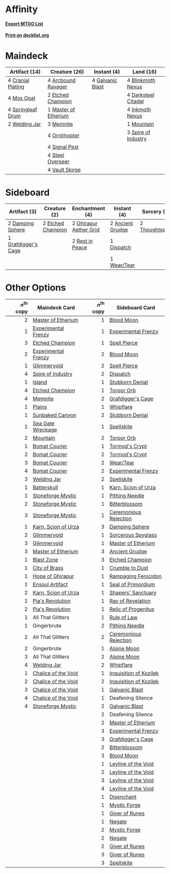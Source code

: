 # Affinity

#### [Export MTGO List](../collection/Affinity/Affinity.txt)
#### [Print on decklist.org](http://decklist.org/?deckmain=4%09Arcbound%20Ravager%0A4%09Blinkmoth%20Nexus%0A4%09Cranial%20Plating%0A4%09Darksteel%20Citadel%0A2%09Etched%20Champion%0A4%09Galvanic%20Blast%0A4%09Inkmoth%20Nexus%0A1%09Master%20of%20Etherium%0A3%09Memnite%0A1%09Mountain%0A4%09Mox%20Opal%0A4%09Ornithopter%0A4%09Signal%20Pest%0A3%09Spire%20of%20Industry%0A4%09Springleaf%20Drum%0A4%09Steel%20Overseer%0A4%09Vault%20Skirge%0A2%09Welding%20Jar&deckside=2%09Ancient%20Grudge%0A2%09Damping%20Sphere%0A1%09Dispatch%0A2%09Etched%20Champion%0A2%09Ghirapur%20Aether%20Grid%0A1%09Grafdigger's%20Cage%0A2%09Rest%20in%20Peace%0A2%09Thoughtseize%0A1%09Wear/Tear)
# Maindeck

|                                       Artifact (14)                                        |                                         Creature (26)                                         |                                        Instant (4)                                        |                                          Land (16)                                           |
|--------------------------------------------------------------------------------------------|-----------------------------------------------------------------------------------------------|-------------------------------------------------------------------------------------------|----------------------------------------------------------------------------------------------|
|4 [Cranial Plating](http://gatherer.wizards.com/Pages/Card/Details.aspx?multiverseid=51184) |4 [Arcbound Ravager](http://gatherer.wizards.com/Pages/Card/Details.aspx?multiverseid=50943)   |4 [Galvanic Blast](http://gatherer.wizards.com/Pages/Card/Details.aspx?multiverseid=442781)|4 [Blinkmoth Nexus](http://gatherer.wizards.com/Pages/Card/Details.aspx?multiverseid=39439)   |
|4 [Mox Opal](http://gatherer.wizards.com/Pages/Card/Details.aspx?multiverseid=397719)       |2 [Etched Champion](http://gatherer.wizards.com/Pages/Card/Details.aspx?multiverseid=397710)   |                                                                                           |4 [Darksteel Citadel](http://gatherer.wizards.com/Pages/Card/Details.aspx?multiverseid=389479)|
|4 [Springleaf Drum](http://gatherer.wizards.com/Pages/Card/Details.aspx?multiverseid=378534)|1 [Master of Etherium](http://gatherer.wizards.com/Pages/Card/Details.aspx?multiverseid=175114)|                                                                                           |4 [Inkmoth Nexus](http://gatherer.wizards.com/Pages/Card/Details.aspx?multiverseid=213731)    |
|2 [Welding Jar](http://gatherer.wizards.com/Pages/Card/Details.aspx?multiverseid=48328)     |3 [Memnite](http://gatherer.wizards.com/Pages/Card/Details.aspx?multiverseid=194078)           |                                                                                           |1 [Mountain](http://gatherer.wizards.com/Pages/Card/Details.aspx?multiverseid=439859)         |
|                                                                                            |4 [Ornithopter](http://gatherer.wizards.com/Pages/Card/Details.aspx?multiverseid=129665)       |                                                                                           |3 [Spire of Industry](http://gatherer.wizards.com/Pages/Card/Details.aspx?multiverseid=423851)|
|                                                                                            |4 [Signal Pest](http://gatherer.wizards.com/Pages/Card/Details.aspx?multiverseid=213773)       |                                                                                           |                                                                                              |
|                                                                                            |4 [Steel Overseer](http://gatherer.wizards.com/Pages/Card/Details.aspx?multiverseid=222714)    |                                                                                           |                                                                                              |
|                                                                                            |4 [Vault Skirge](http://gatherer.wizards.com/Pages/Card/Details.aspx?multiverseid=217984)      |                                                                                           |                                                                                              |


# Sideboard

|                                         Artifact (3)                                         |                                        Creature (2)                                        |                                         Enchantment (4)                                         |                                        Instant (4)                                        |                                       Sorcery (2)                                       |
|----------------------------------------------------------------------------------------------|--------------------------------------------------------------------------------------------|-------------------------------------------------------------------------------------------------|-------------------------------------------------------------------------------------------|-----------------------------------------------------------------------------------------|
|2 [Damping Sphere](http://gatherer.wizards.com/Pages/Card/Details.aspx?multiverseid=443101)   |2 [Etched Champion](http://gatherer.wizards.com/Pages/Card/Details.aspx?multiverseid=397710)|2 [Ghirapur Aether Grid](http://gatherer.wizards.com/Pages/Card/Details.aspx?multiverseid=398517)|2 [Ancient Grudge](http://gatherer.wizards.com/Pages/Card/Details.aspx?multiverseid=235600)|2 [Thoughtseize](http://gatherer.wizards.com/Pages/Card/Details.aspx?multiverseid=438676)|
|1 [Grafdigger's Cage](http://gatherer.wizards.com/Pages/Card/Details.aspx?multiverseid=278452)|                                                                                            |2 [Rest in Peace](http://gatherer.wizards.com/Pages/Card/Details.aspx?multiverseid=442021)       |1 [Dispatch](http://gatherer.wizards.com/Pages/Card/Details.aspx?multiverseid=397781)      |                                                                                         |
|                                                                                              |                                                                                            |                                                                                                 |1 [Wear/Tear](http://gatherer.wizards.com/Pages/Card/Details.aspx?multiverseid=368950)     |                                                                                         |


# Other Options

|*n*<sup>th</sup> copy|                                        Maindeck Card                                         |*n*<sup>th</sup> copy|                                         Sideboard Card                                          |
|--------------------:|----------------------------------------------------------------------------------------------|--------------------:|-------------------------------------------------------------------------------------------------|
|                    2|[Master of Etherium](http://gatherer.wizards.com/Pages/Card/Details.aspx?multiverseid=175114) |                    1|[Blood Moon](http://gatherer.wizards.com/Pages/Card/Details.aspx?multiverseid=45386)             |
|                    1|[Experimental Frenzy](http://gatherer.wizards.com/Pages/Card/Details.aspx?multiverseid=452849)|                    1|[Experimental Frenzy](http://gatherer.wizards.com/Pages/Card/Details.aspx?multiverseid=452849)   |
|                    3|[Etched Champion](http://gatherer.wizards.com/Pages/Card/Details.aspx?multiverseid=397710)    |                    1|[Spell Pierce](http://gatherer.wizards.com/Pages/Card/Details.aspx?multiverseid=425876)          |
|                    2|[Experimental Frenzy](http://gatherer.wizards.com/Pages/Card/Details.aspx?multiverseid=452849)|                    2|[Blood Moon](http://gatherer.wizards.com/Pages/Card/Details.aspx?multiverseid=45386)             |
|                    1|[Glimmervoid](http://gatherer.wizards.com/Pages/Card/Details.aspx?multiverseid=370425)        |                    2|[Spell Pierce](http://gatherer.wizards.com/Pages/Card/Details.aspx?multiverseid=425876)          |
|                    4|[Spire of Industry](http://gatherer.wizards.com/Pages/Card/Details.aspx?multiverseid=423851)  |                    2|[Dispatch](http://gatherer.wizards.com/Pages/Card/Details.aspx?multiverseid=397781)              |
|                    1|[Island](http://gatherer.wizards.com/Pages/Card/Details.aspx?multiverseid=439857)             |                    1|[Stubborn Denial](http://gatherer.wizards.com/Pages/Card/Details.aspx?multiverseid=386673)       |
|                    4|[Etched Champion](http://gatherer.wizards.com/Pages/Card/Details.aspx?multiverseid=397710)    |                    1|[Torpor Orb](http://gatherer.wizards.com/Pages/Card/Details.aspx?multiverseid=233069)            |
|                    4|[Memnite](http://gatherer.wizards.com/Pages/Card/Details.aspx?multiverseid=194078)            |                    2|[Grafdigger's Cage](http://gatherer.wizards.com/Pages/Card/Details.aspx?multiverseid=278452)     |
|                    1|[Plains](http://gatherer.wizards.com/Pages/Card/Details.aspx?multiverseid=439856)             |                    1|[Whipflare](http://gatherer.wizards.com/Pages/Card/Details.aspx?multiverseid=389744)             |
|                    1|[Sunbaked Canyon](http://gatherer.wizards.com/Pages/Card/Details.aspx?multiverseid=464196)    |                    2|[Stubborn Denial](http://gatherer.wizards.com/Pages/Card/Details.aspx?multiverseid=386673)       |
|                    1|[Sea Gate Wreckage](http://gatherer.wizards.com/Pages/Card/Details.aspx?multiverseid=407687)  |                    1|[Spellskite](http://gatherer.wizards.com/Pages/Card/Details.aspx?multiverseid=397743)            |
|                    2|[Mountain](http://gatherer.wizards.com/Pages/Card/Details.aspx?multiverseid=439859)           |                    2|[Torpor Orb](http://gatherer.wizards.com/Pages/Card/Details.aspx?multiverseid=233069)            |
|                    1|[Bomat Courier](http://gatherer.wizards.com/Pages/Card/Details.aspx?multiverseid=417772)      |                    1|[Tormod's Crypt](http://gatherer.wizards.com/Pages/Card/Details.aspx?multiverseid=389723)        |
|                    2|[Bomat Courier](http://gatherer.wizards.com/Pages/Card/Details.aspx?multiverseid=417772)      |                    2|[Tormod's Crypt](http://gatherer.wizards.com/Pages/Card/Details.aspx?multiverseid=389723)        |
|                    3|[Bomat Courier](http://gatherer.wizards.com/Pages/Card/Details.aspx?multiverseid=417772)      |                    2|[Wear/Tear](http://gatherer.wizards.com/Pages/Card/Details.aspx?multiverseid=368950)             |
|                    4|[Bomat Courier](http://gatherer.wizards.com/Pages/Card/Details.aspx?multiverseid=417772)      |                    2|[Experimental Frenzy](http://gatherer.wizards.com/Pages/Card/Details.aspx?multiverseid=452849)   |
|                    3|[Welding Jar](http://gatherer.wizards.com/Pages/Card/Details.aspx?multiverseid=48328)         |                    2|[Spellskite](http://gatherer.wizards.com/Pages/Card/Details.aspx?multiverseid=397743)            |
|                    1|[Batterskull](http://gatherer.wizards.com/Pages/Card/Details.aspx?multiverseid=233055)        |                    1|[Karn, Scion of Urza](http://gatherer.wizards.com/Pages/Card/Details.aspx?multiverseid=442889)   |
|                    1|[Stoneforge Mystic](http://gatherer.wizards.com/Pages/Card/Details.aspx?multiverseid=198383)  |                    1|[Pithing Needle](http://gatherer.wizards.com/Pages/Card/Details.aspx?multiverseid=129526)        |
|                    2|[Stoneforge Mystic](http://gatherer.wizards.com/Pages/Card/Details.aspx?multiverseid=198383)  |                    1|[Bitterblossom](http://gatherer.wizards.com/Pages/Card/Details.aspx?multiverseid=397701)         |
|                    3|[Stoneforge Mystic](http://gatherer.wizards.com/Pages/Card/Details.aspx?multiverseid=198383)  |                    1|[Ceremonious Rejection](http://gatherer.wizards.com/Pages/Card/Details.aspx?multiverseid=417613) |
|                    1|[Karn, Scion of Urza](http://gatherer.wizards.com/Pages/Card/Details.aspx?multiverseid=442889)|                    3|[Damping Sphere](http://gatherer.wizards.com/Pages/Card/Details.aspx?multiverseid=443101)        |
|                    2|[Glimmervoid](http://gatherer.wizards.com/Pages/Card/Details.aspx?multiverseid=370425)        |                    1|[Sorcerous Spyglass](http://gatherer.wizards.com/Pages/Card/Details.aspx?multiverseid=435407)    |
|                    3|[Glimmervoid](http://gatherer.wizards.com/Pages/Card/Details.aspx?multiverseid=370425)        |                    1|[Master of Etherium](http://gatherer.wizards.com/Pages/Card/Details.aspx?multiverseid=175114)    |
|                    3|[Master of Etherium](http://gatherer.wizards.com/Pages/Card/Details.aspx?multiverseid=175114) |                    3|[Ancient Grudge](http://gatherer.wizards.com/Pages/Card/Details.aspx?multiverseid=235600)        |
|                    1|[Blast Zone](http://gatherer.wizards.com/Pages/Card/Details.aspx?multiverseid=461171)         |                    3|[Etched Champion](http://gatherer.wizards.com/Pages/Card/Details.aspx?multiverseid=397710)       |
|                    1|[City of Brass](http://gatherer.wizards.com/Pages/Card/Details.aspx?multiverseid=4178)        |                    1|[Crumble to Dust](http://gatherer.wizards.com/Pages/Card/Details.aspx?multiverseid=401850)       |
|                    1|[Hope of Ghirapur](http://gatherer.wizards.com/Pages/Card/Details.aspx?multiverseid=423821)   |                    1|[Rampaging Ferocidon](http://gatherer.wizards.com/Pages/Card/Details.aspx?multiverseid=435308)   |
|                    1|[Ensoul Artifact](http://gatherer.wizards.com/Pages/Card/Details.aspx?multiverseid=383232)    |                    1|[Seal of Primordium](http://gatherer.wizards.com/Pages/Card/Details.aspx?multiverseid=425960)    |
|                    2|[Karn, Scion of Urza](http://gatherer.wizards.com/Pages/Card/Details.aspx?multiverseid=442889)|                    1|[Shapers' Sanctuary](http://gatherer.wizards.com/Pages/Card/Details.aspx?multiverseid=435362)    |
|                    1|[Pia's Revolution](http://gatherer.wizards.com/Pages/Card/Details.aspx?multiverseid=423758)   |                    1|[Ray of Revelation](http://gatherer.wizards.com/Pages/Card/Details.aspx?multiverseid=245288)     |
|                    2|[Pia's Revolution](http://gatherer.wizards.com/Pages/Card/Details.aspx?multiverseid=423758)   |                    1|[Relic of Progenitus](http://gatherer.wizards.com/Pages/Card/Details.aspx?multiverseid=174824)   |
|                    1|All That Glitters                                                                             |                    1|[Rule of Law](http://gatherer.wizards.com/Pages/Card/Details.aspx?multiverseid=136291)           |
|                    1|Gingerbrute                                                                                   |                    2|[Pithing Needle](http://gatherer.wizards.com/Pages/Card/Details.aspx?multiverseid=129526)        |
|                    2|All That Glitters                                                                             |                    2|[Ceremonious Rejection](http://gatherer.wizards.com/Pages/Card/Details.aspx?multiverseid=417613) |
|                    2|Gingerbrute                                                                                   |                    1|[Alpine Moon](http://gatherer.wizards.com/Pages/Card/Details.aspx?multiverseid=447264)           |
|                    3|All That Glitters                                                                             |                    2|[Alpine Moon](http://gatherer.wizards.com/Pages/Card/Details.aspx?multiverseid=447264)           |
|                    4|[Welding Jar](http://gatherer.wizards.com/Pages/Card/Details.aspx?multiverseid=48328)         |                    2|[Whipflare](http://gatherer.wizards.com/Pages/Card/Details.aspx?multiverseid=389744)             |
|                    1|[Chalice of the Void](http://gatherer.wizards.com/Pages/Card/Details.aspx?multiverseid=442211)|                    1|[Inquisition of Kozilek](http://gatherer.wizards.com/Pages/Card/Details.aspx?multiverseid=416897)|
|                    2|[Chalice of the Void](http://gatherer.wizards.com/Pages/Card/Details.aspx?multiverseid=442211)|                    2|[Inquisition of Kozilek](http://gatherer.wizards.com/Pages/Card/Details.aspx?multiverseid=416897)|
|                    3|[Chalice of the Void](http://gatherer.wizards.com/Pages/Card/Details.aspx?multiverseid=442211)|                    1|[Galvanic Blast](http://gatherer.wizards.com/Pages/Card/Details.aspx?multiverseid=442781)        |
|                    4|[Chalice of the Void](http://gatherer.wizards.com/Pages/Card/Details.aspx?multiverseid=442211)|                    1|Deafening Silence                                                                                |
|                    4|[Stoneforge Mystic](http://gatherer.wizards.com/Pages/Card/Details.aspx?multiverseid=198383)  |                    2|[Galvanic Blast](http://gatherer.wizards.com/Pages/Card/Details.aspx?multiverseid=442781)        |
|                     |                                                                                              |                    2|Deafening Silence                                                                                |
|                     |                                                                                              |                    2|[Master of Etherium](http://gatherer.wizards.com/Pages/Card/Details.aspx?multiverseid=175114)    |
|                     |                                                                                              |                    3|[Experimental Frenzy](http://gatherer.wizards.com/Pages/Card/Details.aspx?multiverseid=452849)   |
|                     |                                                                                              |                    3|[Grafdigger's Cage](http://gatherer.wizards.com/Pages/Card/Details.aspx?multiverseid=278452)     |
|                     |                                                                                              |                    2|[Bitterblossom](http://gatherer.wizards.com/Pages/Card/Details.aspx?multiverseid=397701)         |
|                     |                                                                                              |                    3|[Blood Moon](http://gatherer.wizards.com/Pages/Card/Details.aspx?multiverseid=45386)             |
|                     |                                                                                              |                    1|[Leyline of the Void](http://gatherer.wizards.com/Pages/Card/Details.aspx?multiverseid=107682)   |
|                     |                                                                                              |                    2|[Leyline of the Void](http://gatherer.wizards.com/Pages/Card/Details.aspx?multiverseid=107682)   |
|                     |                                                                                              |                    3|[Leyline of the Void](http://gatherer.wizards.com/Pages/Card/Details.aspx?multiverseid=107682)   |
|                     |                                                                                              |                    4|[Leyline of the Void](http://gatherer.wizards.com/Pages/Card/Details.aspx?multiverseid=107682)   |
|                     |                                                                                              |                    1|[Disenchant](http://gatherer.wizards.com/Pages/Card/Details.aspx?multiverseid=847)               |
|                     |                                                                                              |                    1|[Mystic Forge](http://gatherer.wizards.com/Pages/Card/Details.aspx?multiverseid=466987)          |
|                     |                                                                                              |                    1|[Giver of Runes](http://gatherer.wizards.com/Pages/Card/Details.aspx?multiverseid=463962)        |
|                     |                                                                                              |                    1|[Negate](http://gatherer.wizards.com/Pages/Card/Details.aspx?multiverseid=423707)                |
|                     |                                                                                              |                    2|[Mystic Forge](http://gatherer.wizards.com/Pages/Card/Details.aspx?multiverseid=466987)          |
|                     |                                                                                              |                    2|[Negate](http://gatherer.wizards.com/Pages/Card/Details.aspx?multiverseid=423707)                |
|                     |                                                                                              |                    2|[Giver of Runes](http://gatherer.wizards.com/Pages/Card/Details.aspx?multiverseid=463962)        |
|                     |                                                                                              |                    3|[Giver of Runes](http://gatherer.wizards.com/Pages/Card/Details.aspx?multiverseid=463962)        |
|                     |                                                                                              |                    3|[Spellskite](http://gatherer.wizards.com/Pages/Card/Details.aspx?multiverseid=397743)            |

